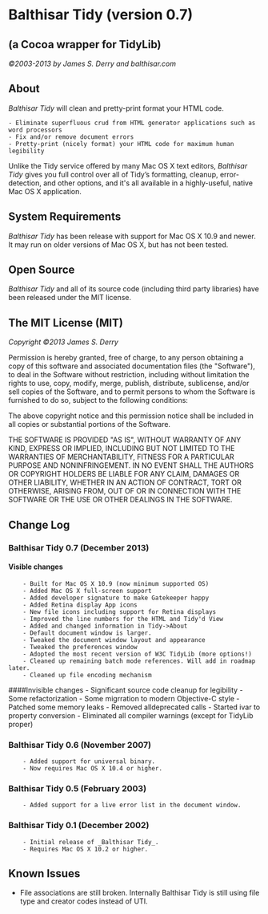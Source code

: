﻿Balthisar Tidy (version 0.7)
============================
(a Cocoa wrapper for TidyLib)
-----------------------------

_©2003-2013 by James S. Derry and balthisar.com_

About
-----

_Balthisar Tidy_ will clean and pretty-print format your HTML code.

	- Eliminate superfluous crud from HTML generator applications such as word processors
	- Fix and/or remove document errors
	- Pretty-print (nicely format) your HTML code for maximum human legibility
	
Unlike the Tidy service offered by many Mac OS X text editors, _Balthisar Tidy_ gives you full control over all of Tidy’s formatting, cleanup, error-detection, and other options, and it's all available in a highly-useful, native Mac OS X application.

System Requirements
-------------------

_Balthisar Tidy_ has been release with support for Mac OS X 10.9 and newer. It may run on older versions of Mac OS X, but has not been tested.

Open Source
-----------

_Balthisar Tidy_ and all of its source code (including third party libraries) have been released under the MIT license. 

The MIT License (MIT)
---------------------
_Copyright ©2013 James S. Derry_

Permission is hereby granted, free of charge, to any person obtaining a copy of this software and associated documentation files (the "Software"), to deal in the Software without restriction, including without limitation the rights to use, copy, modify, merge, publish, distribute, sublicense, and/or sell copies of the Software, and to permit persons to whom the Software is furnished to do so, subject to the following conditions:

The above copyright notice and this permission notice shall be included in all copies or substantial portions of the Software.

THE SOFTWARE IS PROVIDED "AS IS", WITHOUT WARRANTY OF ANY KIND, EXPRESS OR IMPLIED, INCLUDING BUT NOT LIMITED TO THE WARRANTIES OF MERCHANTABILITY, FITNESS FOR A PARTICULAR PURPOSE AND NONINFRINGEMENT. IN NO EVENT SHALL THE AUTHORS OR COPYRIGHT HOLDERS BE LIABLE FOR ANY CLAIM, DAMAGES OR OTHER LIABILITY, WHETHER IN AN ACTION OF CONTRACT, TORT OR OTHERWISE, ARISING FROM, OUT OF OR IN CONNECTION WITH THE SOFTWARE OR THE USE OR OTHER DEALINGS IN THE SOFTWARE.

Change Log
----------

### Balthisar Tidy 0.7 (December 2013)

#### Visible changes
		- Built for Mac OS X 10.9 (now minimum supported OS)
		- Added Mac OS X full-screen support
		- Added developer signature to make Gatekeeper happy
		- Added Retina display App icons
		- New file icons including support for Retina displays
		- Improved the line numbers for the HTML and Tidy'd View
		- Added and changed information in Tidy->About
		- Default document window is larger.
		- Tweaked the document window layout and appearance
		- Tweaked the preferences window
		- Adopted the most recent version of W3C TidyLib (more options!)
		- Cleaned up remaining batch mode references. Will add in roadmap later.
		- Cleaned up file encoding mechanism
		
####Invisible changes
		- Significant source code cleanup for legibility
		- Some refactorization
		- Some migrration to modern Objective-C style
		- Patched some memory leaks
		- Removed alldeprecated calls
		- Started ivar to property conversion
		- Eliminated all compiler warnings (except for TidyLib proper)


### Balthisar Tidy 0.6 (November 2007)

		- Added support for universal binary.
		- Now requires Mac OS X 10.4 or higher.

### Balthisar Tidy 0.5 (February 2003)

		- Added support for a live error list in the document window.

### Balthisar Tidy 0.1 (December 2002)

		- Initial release of _Balthisar Tidy_.
		- Requires Mac OS X 10.2 or higher.



Known Issues
------------

* File associations are still broken. Internally Balthisar Tidy is still using file type and creator codes instead of UTI.
